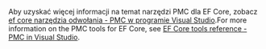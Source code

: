 <span data-ttu-id="95abb-101">Aby uzyskać więcej informacji na temat narzędzi PMC dla EF Core, zobacz [ef core narzędzia odwołania - PMC w programie Visual Studio](/ef/core/miscellaneous/cli/powershell).</span><span class="sxs-lookup"><span data-stu-id="95abb-101">For more information on the PMC tools for EF Core, see [EF Core tools reference - PMC in Visual Studio](/ef/core/miscellaneous/cli/powershell).</span></span>